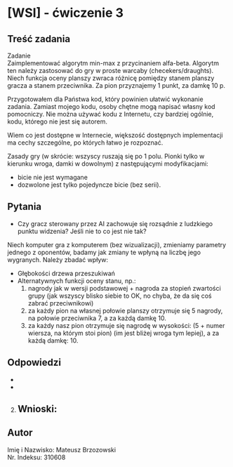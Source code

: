 [WSI] - ćwiczenie 3
=================

Treść zadania
------------
Zadanie\
Zaimplementować algorytm min-max z przycinaniem alfa-beta. Algorytm ten należy zastosować do gry w proste warcaby (checekers/draughts). Niech funkcja oceny planszy zwraca różnicę pomiędzy stanem planszy gracza a stanem przeciwnika. Za pion przyznajemy 1 punkt, za damkę 10 p.

Przygotowałem dla Państwa kod, który powinien ułatwić wykonanie zadania. Zamiast mojego kodu, osoby chętne mogą napisać własny kod pomocniczy. Nie można używać kodu z Internetu, czy bardziej ogólnie, kodu, którego nie jest się autorem.

Wiem co jest dostępne w Internecie, większość dostępnych implementacji ma cechy szczególne, po których łatwo je rozpoznać.

Zasady gry (w skrócie: wszyscy ruszają się po 1 polu. Pionki tylko w kierunku wroga, damki w dowolnym) z następującymi modyfikacjami:

- bicie nie jest wymagane
- dozwolone jest tylko pojedyncze bicie (bez serii).

Pytania
------------
- Czy gracz sterowany przez AI zachowuje się rozsądnie z ludzkiego punktu widzenia? Jeśli nie to co jest nie tak?

Niech komputer gra z komputerem (bez wizualizacji), zmieniamy parametry jednego z oponentów, badamy jak zmiany te wpłyną na liczbę jego wygranych. Należy zbadać wpływ:

- Głębokości drzewa przeszukiwań
- Alternatywnych funkcji oceny stanu, np.:
    1. nagrody jak w wersji podstawowej + nagroda za stopień zwartości grupy (jak wszyscy blisko siebie to OK, no chyba, że da się coś zabrać przeciwnikowi)
    2. za każdy pion na własnej połowie planszy otrzymuje się 5 nagrody, na połowie przeciwnika 7, a za każdą damkę 10.
    3. za każdy nasz pion otrzymuje się nagrodę w wysokości: (5 + numer wiersza, na którym stoi pion) (im jest bliżej wroga tym lepiej), a za każdą damkę: 10.

Odpowiedzi
------------
-
-

2. Wnioski:
    -


Autor
------------
Imię i Nazwisko: Mateusz Brzozowski\
Nr. Indeksu: 310608
